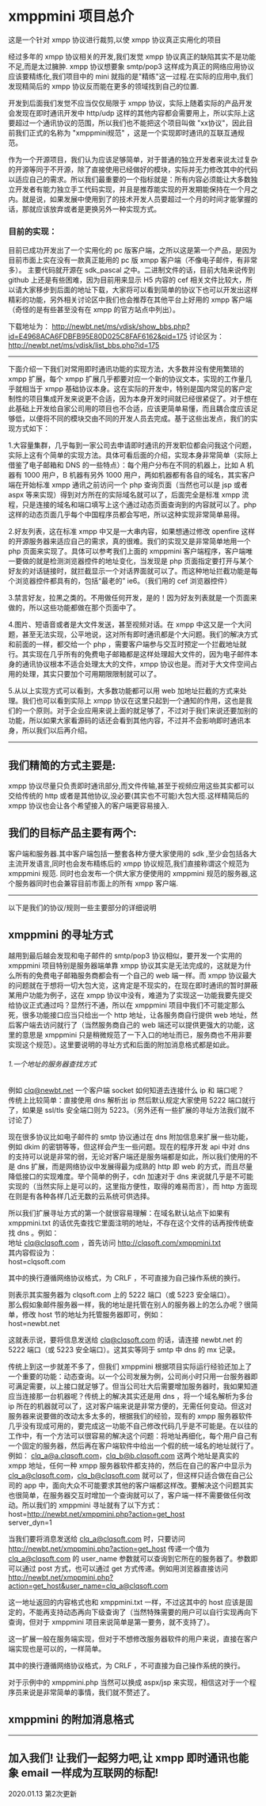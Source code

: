 # xmppmini 项目总介
这是一个针对 xmpp 协议进行裁剪,以使 xmpp 协议真正实用化的项目

经过多年的 xmpp 协议相关的开发,我们发觉 xmpp 协议真正的缺陷其实不是功能不足,而是太过臃肿. xmpp 协议想要象 smtp/pop3 这样成为真正的网络应用协议应该要精练化,我们项目中的 mini 就指的是"精练"这一过程.在实际的应用中,我们发现精简后的 xmpp 协议反而能在更多的领域找到自己的位置.

开发到后面我们发觉不应当仅仅局限于 xmpp 协议，实际上随着实际的产品开发会发现在即时通讯开发中 http/udp 这样的其他内容都会需要用上，所以实际上这要超过一个通讯协议的范围，所以我们也不能把这个项目叫做 "xx协议"，因此目前我们正式的名称为 "xmppmini规范" ，这是一个实现即时通讯的互联互通规范。

作为一个开源项目，我们认为应该足够简单，对于普通的独立开发者来说太过复杂的开源等同于不开源，除了直接使用已经做好的模块，实际并无力修改其中的代码以适应自己的需求。所以我们最重要的一个指标就是：所有内容必须能让大多数独立开发者有能力独立手工代码实现，并且是推荐能实现的开发期能保持在一个月之内。就是说，如果发展中使用到了的技术开发人员要超过一个月的时间才能掌握的话，那就应该放弃或者是更换另外一种实现方式。

### 目前的实现：

目前已成功开发出了一个实用化的 pc 版客户端，之所以这是第一个产品，是因为目前市面上实在没有一款真正能用的 pc 版 xmpp 客户端（不像电子邮件，有非常多）。
主要代码就开源在 sdk_pascal 之中。二进制文件的话，目前大陆来说传到 github 上还是有些困难，因为目前用来显示 H5 内容的 cef 相关文件比较大，所以请大家移步到后面的地址下载，大家将可以看到简单的协议下也可以开发出这样精彩的功能，另外相关讨论区中我们也会推荐在其他平台上好用的 xmpp 客户端（奇怪的是有些甚至没有在 xmpp 的官方站点中列出）。

下载地址为：
http://newbt.net/ms/vdisk/show_bbs.php?id=E4968ACA6FDBFB95E80D025C8FAF6162&pid=175
讨论区为：
http://newbt.net/ms/vdisk/list_bbs.php?id=175


--------------------------------------------------------
下面介绍一下我们对常用即时通讯功能的实现方法，大多数并没有使用繁琐的 xmpp 扩展，每个 xmpp 扩展几乎都要对应一个新的协议文本，实现的工作量几乎就相当于 xmpp 基础协议本身。这在实际的开发中，特别是国内常见的客户定制性的项目集成开发来说更不合适，因为本身开发时间就已经很紧促了。对于想在此基础上开发给自家公司用的项目也不合适，应该更简单易懂，而且耦合度应该足够低，以便将不同的模块交由不同的开发人员去完成。基于这些出发点，我们的实现方式如下：

1.大容量集群，几乎每到一家公司去申请即时通讯的开发职位都会问我这个问题，实际上这有个简单的实现方法。具体可看后面的介绍，实现本身非常简单（实际上借鉴了电子邮箱和 DNS 的一些特点）：每个用户分布在不同的机器上，比如 A 机器有 1000 用户，B 机器有另外 1000 用户，两如机器都有各自的域名，其实客户端在开始标准 xmpp 通讯之前访问一个 php 查询页面（当然也可以是 jsp 或者 aspx 等来实现）得到对方所在的实际域名就可以了，后面完全是标准 xmpp 流程，只是连接的域名和端口填写上这个通过动态页面查询到的内容就可以了。php 这样的动态页面几乎每个中国程序员都会写吧，所以这种实现非常简单易得。

2.好友列表，这在标准 xmpp 中又是一大串内容，如果想通过修改 openfire 这样的开源服务器来适应自己的需求，真的很难。我们的实现又是非常简单地用一个 php 页面来实现了。具体可以参考我们上面的 xmppmini 客户端程序，客户端唯一要做的就是检测浏览器控件的地址变化，当发现是 php 页面指定要打开与某个好友的对话链接时，就拦截显示一个对话界面就可以了。而这种地址拦截功能是每个浏览器控件都具有的，包括“最老的” ie6。（我们用的 cef 浏览器控件）

3.禁言好友，拉黑之类的。不用做任何开发，是的！因为好友列表就是一个页面来做的，所以这些功能都做在那个页面中了。

4.图片、短语音或者是大文件发送，甚至视频对话。在 xmpp 中这又是一个大问题，甚至无法实现，公平地说，这对所有即时通讯都是个大问题。我们的解决方式和前面的一样，都交给一个 php ，需要客户端参与交互时预定一个拦截地址就行。其实现在几乎所有的免费电子邮箱都是这样处理超大文件的，因为电子邮件本身的通讯协议根本不适合处理太大的文件，xmpp 协议也是。而对于大文件空间占用的处理，其实只要加个可用期限限制就可以了。

5.从以上实现方式可以看到，大多数功能都可以用 web 加地址拦截的方式来处理。我们也可以看到实际上 xmpp 协议在这里只起到一个通知的作用，这也是我们的一个原则。对于企业应用来说上面的就足够了，不过对于我们来说还要加别的功能，所以如果大家看源码的话还会看到其他内容，不过并不会影响即时通讯本身，所以我们以后再介绍。

--------------------------------------------------------

## 我们精简的方式主要是:
xmpp 协议尽量只负责即时通讯部分,而文件传输,甚至于视频应用这些其实都可以交给传统的 http 或者是其他协议,没必要(其实也不可能)大包大揽.这样精简后的 xmpp 协议也会让各个希望接入的客户端更容易接入.

## 我们的目标产品主要有两个:
客户端和服务器.其中客户端包括一整套各种方便大家使用的 sdk ,至少会包括各大主流开发语言,同时也会发布精练后的 xmpp 协议规范,我们直接称谓这个规范为 xmppmini 规范. 同时也会发布一个供大家方便使用的 xmppmini 规范的服务器,这个服务器同时也会兼容目前市面上的所有 xmpp 客户端.


--------------------------------------------------------
以下是我们的协议/规则一些主要部分的详细说明

## xmppmini 的寻址方式
越用到最后越会发现和电子邮件的 smtp/pop3 协议相似，要开发一个实用的 xmppmini 项目特别是服务器端单靠 xmpp 协议其实是无法完成的，这就是为什么所有的免费电子邮箱服务商都会有一个自己的 web 端一样。而 xmpp 协议最大的问题就在于想将一切大包大览，这肯定是不现实的，在现在即时通讯的暂时屏蔽某用户功能为例子，这在 xmpp 协议中没有，难道为了实现这一功能我要先提交给协议正式通过吗？显然行不通，所以在 xmppmini 项目中我们不可能定那么死，很多功能接口应当只给出一个 http 地址，让各服务商自行提供 web 地址，然后客户端去访问就行了（当然服务商自己的 web 端还可以提供更强大的功能，这里的意思是 xmppmini 只是稍微规范了一下入口的地址而已，服务商也不用非要实现这个规范）。这里要说明的寻址方式和后面的附加消息格式都是如此。

###### 1.一个地址的服务器查找方式  
例如 clq@newbt.net 一个客户端 socket 如何知道去连接什么 ip 和 端口呢？  
传统上比较简单：直接使用 dns 解析出 ip 然后默认规定大家使用 5222 端口就行了，如果是 ssl/tls 安全端口则为 5223。（另外还有一些扩展的寻址方法我们就不讨论了）  

现在很多协议比如电子邮件的 smtp 协议通过在 dns 附加信息来扩展一些功能，例如 dkim 的密钥等等，但这样会产生一些问题。现在的程序开发 api 中对 dns 的支持可以说是非常的弱，无论对客户端还是服务端都是如此，所以我们使用的不是 dns 扩展，而是网络协议中发展得最为成熟的 http 即 web 的方式，而且尽量降低接口的实现难度。举个简单的例子，cdn 加速对于 dns 来说就几乎是不可能实现的（当然实际上是可以的，这里指方便性，取得的难易而言），而 http 方面现在则是有各种各样几近无数的云系统可供选择。

所以我们扩展寻址方式的第一个就很容易理解：在域名默认站点下如果有 xmppmini.txt 的话优先查找它里面注明的地址，不存在这个文件的话再按传统查找 dns 。例如：  
地址 clq@clqsoft.com ，首先访问 http://clqsoft.com/xmppmini.txt  
其内容假设为：  
host=clqsoft.com  

其中的换行遵循网络协议格式，为 CRLF ，不可直接为自己操作系统的换行。  

则表示其实服务器为 clqsoft.com 上的 5222 端口（或 5223 安全端口）。  
那么假如象邮件服务器一样，我的地址是托管在别人的服务器上的怎么办呢？很简单，修改 host 节的地址为托管服务器即可，例如：  
host=newbt.net  

这就表示说，要将信息发送给 clq@clqsoft.com 的话，请连接 newbt.net 的 5222 端口（或 5223 安全端口）。这其实等同于 smtp 中 dns 的 mx 记录。      

传统上到这一步就差不多了，但我们 xmppmini 根据项目实际运行经验还加上了一个重要的功能：动态查询。以一个公司发展为例，公司尚小时只用一台服务器即可满足需要，以上接口就足够了。但当公司壮大后需要增加服务器时，我如果知道应当连接那一台机器呢？传统上的解决其实还是用 dns ，将一个域名解析为多台 ip 所在的机器就可以了，这对客户端来说是非常方便的，无需任何变动。但这对服务器来说要做的改动太多太多的，根据我们的经验，现有的 xmpp 服务器软件几乎没有现成可用的，要完成这一功能不自己修改代码几乎是不可能是。在以往的工作中，有一个方法可以很容易的解决这个问题：将地址再细化，每个用户自己有一个固定的服务器，然后再在客户端软件中给出一个假的统一域名的地址就行了。例如： clq_a@a.clqsoft.com，clq_b@b.clqsoft.com 这两个地址是真实的 xmpp 地址，任何一种 xmpp 服务器软件都支持的，然后在自己的客户中显示为 clq_a@clqsoft.com，clq_b@clqsoft.com 就可以了，但这样只适合做在自己公司的 app 中，面向大众不可能要求其他的客户端都这样改。要解决这个问题其实也很简单，在服务器交互时增加一个查询就可以了，客户端一样不需要做任何改动。所以我们的 xmppmini 寻址就有了以下方式：   
host=http://newbt.net/xmppmini.php?action=get_host  
server_dyn=1  

当我们要将消息发送给 clq_a@clqsoft.com 时，只要访问 http://newbt.net/xmppmini.php?action=get_host  传递一个值为 clq_a@clqsoft.com 的 user_name 参数就可以查询到它所在的服务器了。参数即可以通过 post 方式，也可以通过 get 方式传递。例如用浏览器直接访问 http://newbt.net/xmppmini.php?action=get_host&user_name=clq_a@clqsoft.com   

这一地址返回的内容格式也和 xmppmini.txt 一样，不过这其中的 host 应该是固定的，不能再支持动态再向下级查询了（当然特殊需要的用户可以自行实现再向下查询，但对于 xmppmini 项目来说简单是第一要务，就不支持了）。  

这一扩展一般在服务端实现，但对于不想修改服务器软件的用户来说，直接在客户端实现也是可以的，一样简单。  

其中的换行遵循网络协议格式，为 CRLF ，不可直接为自己操作系统的换行。  

对于示例中的 xmppmini.php 当然可以换成 aspx/jsp 来实现，相信这对于一个程序员来说是非常简单的事情，我们就不赘述了。  

## xmppmini 的附加消息格式


--------  
加入我们! 让我们一起努力吧,让 xmpp 即时通讯也能象 email 一样成为互联网的标配!  
--------  
2020.01.13 第2次更新
